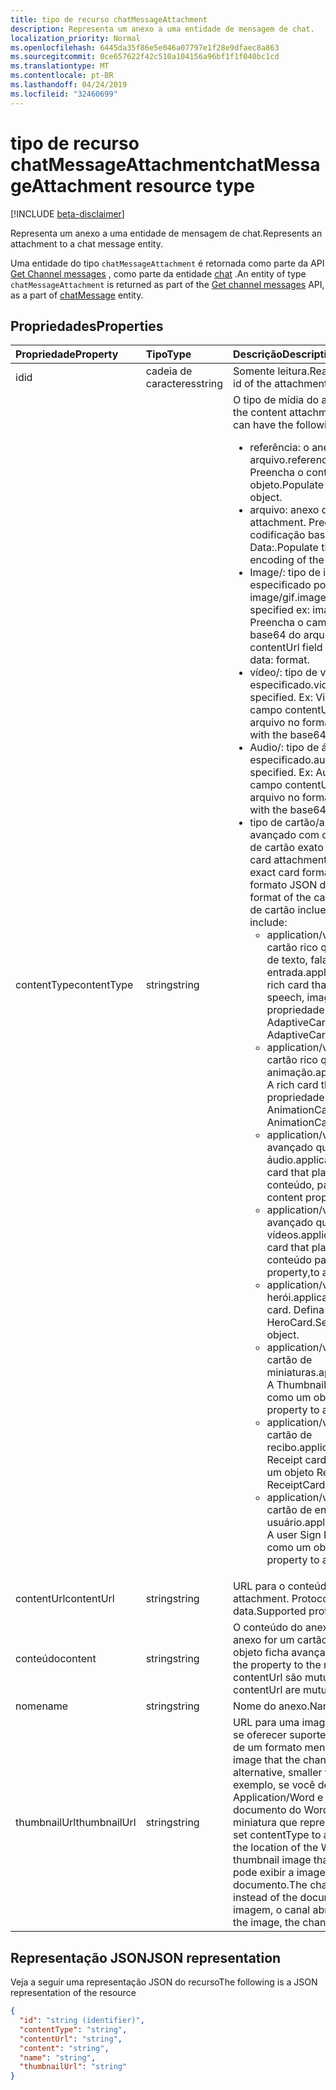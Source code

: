 ```yaml
---
title: tipo de recurso chatMessageAttachment
description: Representa um anexo a uma entidade de mensagem de chat.
localization_priority: Normal
ms.openlocfilehash: 6445da35f86e5e046a07797e1f28e9dfaec8a863
ms.sourcegitcommit: 0ce657622f42c510a104156a96bf1f1f040bc1cd
ms.translationtype: MT
ms.contentlocale: pt-BR
ms.lasthandoff: 04/24/2019
ms.locfileid: "32460699"
---
```

# <a name="chatmessageattachment-resource-type"></a><span data-ttu-id="b387c-103">tipo de recurso chatMessageAttachment</span><span class="sxs-lookup"><span data-stu-id="b387c-103">chatMessageAttachment resource type</span></span>

[!INCLUDE [beta-disclaimer](../../includes/beta-disclaimer.md)]

<span data-ttu-id="b387c-104">Representa um anexo a uma entidade de mensagem de chat.</span><span class="sxs-lookup"><span data-stu-id="b387c-104">Represents an attachment to a chat message entity.</span></span>

<span data-ttu-id="b387c-105">Uma entidade do tipo `chatMessageAttachment` é retornada como parte da API [Get Channel messages](../api/channel-list-messages.md) , como parte da entidade [chat](chatmessage.md) .</span><span class="sxs-lookup"><span data-stu-id="b387c-105">An entity of type `chatMessageAttachment` is returned as part of the [Get channel messages](../api/channel-list-messages.md) API, as a part of [chatMessage](chatmessage.md) entity.</span></span>

## <a name="properties"></a><span data-ttu-id="b387c-106">Propriedades</span><span class="sxs-lookup"><span data-stu-id="b387c-106">Properties</span></span>
| <span data-ttu-id="b387c-107">Propriedade</span><span class="sxs-lookup"><span data-stu-id="b387c-107">Property</span></span>     | <span data-ttu-id="b387c-108">Tipo</span><span class="sxs-lookup"><span data-stu-id="b387c-108">Type</span></span>   |<span data-ttu-id="b387c-109">Descrição</span><span class="sxs-lookup"><span data-stu-id="b387c-109">Description</span></span>|
|:---------------|:--------|:----------|
|<span data-ttu-id="b387c-110">id</span><span class="sxs-lookup"><span data-stu-id="b387c-110">id</span></span>|<span data-ttu-id="b387c-111">cadeia de caracteres</span><span class="sxs-lookup"><span data-stu-id="b387c-111">string</span></span>| <span data-ttu-id="b387c-112">Somente leitura.</span><span class="sxs-lookup"><span data-stu-id="b387c-112">Read-only.</span></span> <span data-ttu-id="b387c-113">ID exclusiva do anexo.</span><span class="sxs-lookup"><span data-stu-id="b387c-113">Unique id of the attachment.</span></span>|
|<span data-ttu-id="b387c-114">contentType</span><span class="sxs-lookup"><span data-stu-id="b387c-114">contentType</span></span>| <span data-ttu-id="b387c-115">string</span><span class="sxs-lookup"><span data-stu-id="b387c-115">string</span></span> | <span data-ttu-id="b387c-116">O tipo de mídia do anexo de conteúdo.</span><span class="sxs-lookup"><span data-stu-id="b387c-116">The media type of the content attachment.</span></span> <span data-ttu-id="b387c-117">Ele pode ter os seguintes valores:</span><span class="sxs-lookup"><span data-stu-id="b387c-117">It can have the following values:</span></span> <br><ul><li><span data-ttu-id="b387c-118">referência: o anexo é um link para outro arquivo.</span><span class="sxs-lookup"><span data-stu-id="b387c-118">reference: Attachment is a link to another file.</span></span> <span data-ttu-id="b387c-119">Preencha o contentURL com o link para o objeto.</span><span class="sxs-lookup"><span data-stu-id="b387c-119">Populate the contentURL with the link to the object.</span></span><br></li><li><span data-ttu-id="b387c-120">arquivo: anexo de arquivo bruto.</span><span class="sxs-lookup"><span data-stu-id="b387c-120">file: Raw file attachment.</span></span> <span data-ttu-id="b387c-121">Preencha o campo contenturl com a codificação base64 do arquivo no formato Data:.</span><span class="sxs-lookup"><span data-stu-id="b387c-121">Populate the contenturl field with the base64 encoding of the file in data: format.</span></span><br></li><li><span data-ttu-id="b387c-122">Image/: tipo de imagem com o tipo de imagem especificado por exemplo: image/png, image/jpeg, image/gif.</span><span class="sxs-lookup"><span data-stu-id="b387c-122">image/: Image type with the type of the image specified ex: image/png, image/jpeg, image/gif.</span></span> <span data-ttu-id="b387c-123">Preencha o campo contentUrl com a codificação base64 do arquivo no formato Data:.</span><span class="sxs-lookup"><span data-stu-id="b387c-123">Populate the contentUrl field with the base64 encoding of the file in data: format.</span></span><br></li><li><span data-ttu-id="b387c-124">vídeo/: tipo de vídeo com o formato especificado.</span><span class="sxs-lookup"><span data-stu-id="b387c-124">video/: Video type with the format specified.</span></span> <span data-ttu-id="b387c-125">Ex: Video/MP4.</span><span class="sxs-lookup"><span data-stu-id="b387c-125">Ex: video/mp4.</span></span> <span data-ttu-id="b387c-126">Preencha o campo contentUrl com a codificação base64 do arquivo no formato Data:.</span><span class="sxs-lookup"><span data-stu-id="b387c-126">Populate the contentUrl field with the base64 encoding of the file in data: format.</span></span><br></li><li><span data-ttu-id="b387c-127">Audio/: tipo de áudio com o formato especificado.</span><span class="sxs-lookup"><span data-stu-id="b387c-127">audio/: Audio type with the format specified.</span></span> <span data-ttu-id="b387c-128">Ex: Audio/WMW.</span><span class="sxs-lookup"><span data-stu-id="b387c-128">Ex: audio/wmw.</span></span> <span data-ttu-id="b387c-129">Preencha o campo contentUrl com a codificação base64 do arquivo no formato Data:.</span><span class="sxs-lookup"><span data-stu-id="b387c-129">Populate the contentUrl field with the base64 encoding of the file in data: format.</span></span><br></li><li><span data-ttu-id="b387c-130">tipo de cartão/aplicativo: tipo de anexo de cartão avançado com o tipo de cartão especificando o formato de cartão exato a ser usado.</span><span class="sxs-lookup"><span data-stu-id="b387c-130">application/card type: Rich card attachment type with the card type specifying the exact card format to use.</span></span> <span data-ttu-id="b387c-131">Defina o conteúdo com o formato JSON do cartão.</span><span class="sxs-lookup"><span data-stu-id="b387c-131">Set content with the json format of the card.</span></span> <span data-ttu-id="b387c-132">Os valores com suporte para o tipo de cartão incluem:</span><span class="sxs-lookup"><span data-stu-id="b387c-132">Supported values for card type include:</span></span><br><ul><li><span data-ttu-id="b387c-133">application/vnd. Microsoft. Card. Adaptive: um cartão rico que pode conter qualquer combinação de texto, fala, imagem, botões e campos de entrada.</span><span class="sxs-lookup"><span data-stu-id="b387c-133">application/vnd.microsoft.card.adaptive: A rich card that can contain any combination of text, speech, images,,buttons, and input fields.</span></span> <span data-ttu-id="b387c-134">Defina a propriedade de conteúdo como, um objeto AdaptiveCard.</span><span class="sxs-lookup"><span data-stu-id="b387c-134">Set the content property to,an AdaptiveCard object.</span></span></li><li><span data-ttu-id="b387c-135">application/vnd. Microsoft. Card. Animation: um cartão rico que reproduz animação.</span><span class="sxs-lookup"><span data-stu-id="b387c-135">application/vnd.microsoft.card.animation: A rich card that plays animation.</span></span> <span data-ttu-id="b387c-136">Defina a propriedade de conteúdo para um AnimationCardobject.</span><span class="sxs-lookup"><span data-stu-id="b387c-136">Set the content property,to an AnimationCardobject.</span></span></li><li><span data-ttu-id="b387c-137">application/vnd. Microsoft. Card. Audio: um cartão avançado que reproduz arquivos de áudio.</span><span class="sxs-lookup"><span data-stu-id="b387c-137">application/vnd.microsoft.card.audio: A rich card that plays audio files.</span></span> <span data-ttu-id="b387c-138">Defina a propriedade de conteúdo, para um objeto AudioCard.</span><span class="sxs-lookup"><span data-stu-id="b387c-138">Set the content property,to an AudioCard object.</span></span></li><li><span data-ttu-id="b387c-139">application/vnd. Microsoft. Card. Video: um cartão avançado que reproduz vídeos.</span><span class="sxs-lookup"><span data-stu-id="b387c-139">application/vnd.microsoft.card.video: A rich card that plays videos.</span></span> <span data-ttu-id="b387c-140">Defina a propriedade de conteúdo para um objeto VideoCard.</span><span class="sxs-lookup"><span data-stu-id="b387c-140">Set the content property,to a VideoCard object.</span></span></li><li><span data-ttu-id="b387c-141">application/vnd. Microsoft. Card. herói: um cartão herói.</span><span class="sxs-lookup"><span data-stu-id="b387c-141">application/vnd.microsoft.card.hero: A Hero card.</span></span> <span data-ttu-id="b387c-142">Defina a propriedade Content como um objeto HeroCard.</span><span class="sxs-lookup"><span data-stu-id="b387c-142">Set the content property to a HeroCard object.</span></span></li><li><span data-ttu-id="b387c-143">application/vnd. Microsoft. Card. Thumbnail: um cartão de miniaturas.</span><span class="sxs-lookup"><span data-stu-id="b387c-143">application/vnd.microsoft.card.thumbnail: A Thumbnail card.</span></span> <span data-ttu-id="b387c-144">Defina a propriedade Content como um objeto ThumbnailCard.</span><span class="sxs-lookup"><span data-stu-id="b387c-144">Set the content property to a ThumbnailCard object.</span></span></li><li><span data-ttu-id="b387c-145">application/vnd. Microsoft. com. Card. recibo: um cartão de recibo.</span><span class="sxs-lookup"><span data-stu-id="b387c-145">application/vnd.microsoft.com.card.receipt: A Receipt card.</span></span> <span data-ttu-id="b387c-146">Defina a propriedade Content como um objeto ReceiptCard.</span><span class="sxs-lookup"><span data-stu-id="b387c-146">Set the content property to a ReceiptCard object.</span></span></li><li><span data-ttu-id="b387c-147">application/vnd. Microsoft. com. Card. signem: um cartão de entrada do usuário.</span><span class="sxs-lookup"><span data-stu-id="b387c-147">application/vnd.microsoft.com.card.signin: A user Sign In card.</span></span> <span data-ttu-id="b387c-148">Defina a propriedade Content como um objeto SignInCard.</span><span class="sxs-lookup"><span data-stu-id="b387c-148">Set the content property to a SignInCard object.</span></span></ul></ul>|
|<span data-ttu-id="b387c-149">contentUrl</span><span class="sxs-lookup"><span data-stu-id="b387c-149">contentUrl</span></span>|<span data-ttu-id="b387c-150">string</span><span class="sxs-lookup"><span data-stu-id="b387c-150">string</span></span>|<span data-ttu-id="b387c-151">URL para o conteúdo do anexo.</span><span class="sxs-lookup"><span data-stu-id="b387c-151">URL for the content of the attachment.</span></span> <span data-ttu-id="b387c-152">Protocolos suportados: http, HTTPS, File e data.</span><span class="sxs-lookup"><span data-stu-id="b387c-152">Supported protocols: http, https, file and data.</span></span>|
|<span data-ttu-id="b387c-153">conteúdo</span><span class="sxs-lookup"><span data-stu-id="b387c-153">content</span></span>|<span data-ttu-id="b387c-154">string</span><span class="sxs-lookup"><span data-stu-id="b387c-154">string</span></span>|<span data-ttu-id="b387c-155">O conteúdo do anexo.</span><span class="sxs-lookup"><span data-stu-id="b387c-155">The content of the attachment.</span></span> <span data-ttu-id="b387c-156">Se o anexo for um cartão rico, defina a propriedade com o objeto ficha avançada.</span><span class="sxs-lookup"><span data-stu-id="b387c-156">If the attachment is a rich card, set the property to the rich card object.</span></span> <span data-ttu-id="b387c-157">Essa propriedade e contentUrl são mutuamente exclusivas.</span><span class="sxs-lookup"><span data-stu-id="b387c-157">This property and contentUrl are mutually exclusive.</span></span>|
|<span data-ttu-id="b387c-158">nome</span><span class="sxs-lookup"><span data-stu-id="b387c-158">name</span></span>|<span data-ttu-id="b387c-159">string</span><span class="sxs-lookup"><span data-stu-id="b387c-159">string</span></span>|<span data-ttu-id="b387c-160">Nome do anexo.</span><span class="sxs-lookup"><span data-stu-id="b387c-160">Name of the attachment.</span></span>|
|<span data-ttu-id="b387c-161">thumbnailUrl</span><span class="sxs-lookup"><span data-stu-id="b387c-161">thumbnailUrl</span></span>| <span data-ttu-id="b387c-162">string</span><span class="sxs-lookup"><span data-stu-id="b387c-162">string</span></span> |<span data-ttu-id="b387c-163">URL para uma imagem em miniatura que o canal pode usar se oferecer suporte ao uso de uma forma de conteúdo ou de um formato menor ou contentUrl.</span><span class="sxs-lookup"><span data-stu-id="b387c-163">URL to a a thumbnail image that the channel can use if it supports using an alternative, smaller form of content or contentUrl.</span></span> <span data-ttu-id="b387c-164">Por exemplo, se você definir contentType como Application/Word e definir contentUrl como o local do documento do Word, você pode incluir uma imagem em miniatura que representa o documento.</span><span class="sxs-lookup"><span data-stu-id="b387c-164">For example, if you set contentType to application/word and set contentUrl to the location of the Word document, you might include a thumbnail image that represents the document.</span></span> <span data-ttu-id="b387c-165">O canal pode exibir a imagem em miniatura em vez do documento.</span><span class="sxs-lookup"><span data-stu-id="b387c-165">The channel could display the thumbnail image instead of the document.</span></span> <span data-ttu-id="b387c-166">Quando o usuário clica na imagem, o canal abre o documento.</span><span class="sxs-lookup"><span data-stu-id="b387c-166">When the user clicks the image, the channel would open the document.</span></span>|

## <a name="json-representation"></a><span data-ttu-id="b387c-167">Representação JSON</span><span class="sxs-lookup"><span data-stu-id="b387c-167">JSON representation</span></span>
 <span data-ttu-id="b387c-168">Veja a seguir uma representação JSON do recurso</span><span class="sxs-lookup"><span data-stu-id="b387c-168">The following is a JSON representation of the resource</span></span>

<!-- {
  "blockType": "resource",
  "optionalProperties": [
    "thumbnailUrl",
    "content",
    "contentUrl"
  ],
  "keyProperty": "id",
  "@odata.type": "microsoft.graph.chatMessageAttachment"
}-->

```json
{
  "id": "string (identifier)",
  "contentType": "string",
  "contentUrl": "string",
  "content": "string",
  "name": "string",
  "thumbnailUrl": "string"
}

```

<!-- uuid: 8fcb5dbc-d5aa-4681-8e31-b001d5168d79
2015-10-25 14:57:30 UTC -->
<!--
{
  "type": "#page.annotation",
  "description": "chat attachment resource",
  "keywords": "",
  "section": "documentation",
  "tocPath": "",
  "suppressions": [
    "Error: /api-reference/beta/resources/chatmessageattachment.md:\r\n      Exception processing links.\r\n    System.ArgumentException: Link Definition was null. Link text: !INCLUDE [beta-disclaimer](../../includes/beta-disclaimer.md)\r\n      at ApiDoctor.Validation.DocFile.get_LinkDestinations()\r\n      at ApiDoctor.Validation.DocSet.ValidateLinks(Boolean includeWarnings, String[] relativePathForFiles, IssueLogger issues, Boolean requireFilenameCaseMatch, Boolean printOrphanedFiles)"
  ]
}
-->
